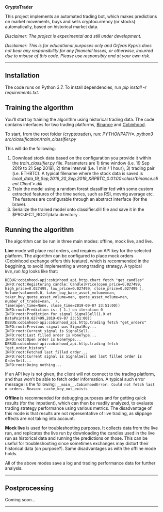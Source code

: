 **CryptoTrader**

This project implements an automated trading bot, which makes predictions on market movements, buys and sells cryptocurrency (or stocks) automatically, based on historical market data.

*Disclaimer: The project is experimental and still under development.*

*Disclaimer: This is for educational purposes only and Orfeas Kypris does not bear any responsibility for any financial losses, or otherwise,  incurred due to misuse of this code. Please use responsibly and at your own risk.*

---

## Installation

The code runs on Python 3.7. To install dependencies, run *pip install -r requirements.txt*.

## Training the algorithm

You’ll start by training the algorithm using historical trading data. The code contains interfaces for two trading platforms, [Binance](http://www.binance.com) and [Cobinhood](http://www.cobinhood.com). 

To start, from the root folder (cryptotrader), run:
*PYTHONPATH=. python3 src/classification/train_classifier.py*

This will do the following:

1. Download stock data based on the configuration you provide it within the *train_classifier.py* file. Parameters are 1) time window (i.e. 19 Sep 2019 to 21 Sep 2019), 2) time interval (i.e. 1 min / 1 hour), 3) trading pair (i.e. ETHBTC). A typical filename where the stock data is saved is *local_data_19_Sep,_2019_20_Sep,_2019_XRPBTC_0:01:00_<class_'binance.client.Client'>.dill*
2. Train the model using a random forest classifier fed with some custom extracted features of the time series, such as RSI, movnig average etc. The features are configurable through an abstract interface (for the brave).
3. Serialize the trained model onto classifier.dill file and save it in the $PROJECT_ROOT/data directory	.

## Running the algorithm

The algorithm can be run in three main modes: offline, mock live, and live. 

**Live** mode will place real orders, and requires an API key for the selected platform. The algorithm can be configured to place mock orders (Cobinhood exchange offers this feature), which is recommended in the beggining, to avoid implementing a wrong trading strategy. A typical *live_run.log* looks like that:

```
DEBUG:cobinhood-api:cobinhood_api.http.chart fetch "get_candles"
INFO:root:Registering candle: Candle(Price(open_price=0.027499, high_price=0.027499, low_price=0.027499, close_price=0.027499 ),
Volume(volume=0.0, taker_buy_base_asset_volume=nan, taker_buy_quote_asset_volume=nan, quote_asset_volume=nan, number_of_trades=nan,  ),
Time(open_time=None, close_time=2019-09-07 23:51:00))
INFO:root:Prediction is: [ 1.] on iteration 0
INFO:root:Prediction for signal SignalSell(1.0 at DataPoint(0.027499,2019-09-07 23:51:00))
DEBUG:cobinhood-api:cobinhood_api.http.trading fetch "get_orders"
INFO:root:Previous signal was SignalBuy...
INFO:root:Current signal is SignalSell...
INFO:root:Last filled order is NoneType...
INFO:root:Open order is NoneType...
DEBUG:cobinhood-api:cobinhood_api.http.trading fetch "get_order_history"
INFO:root:Fetched last filled order...
INFO:root:Current signal is SignalSell and last filled order is OrderSell...
INFO:root:Doing nothing...
```

If an API key is not given, the client will not connect to the trading platform, and thus won't be able to fetch order information. A typical such error message is the following:
`__main__.CobinhoodError: Could not fetch last n orders. Reason: cache_key_not_exists`

**Offline** is recommended for debugging purposes and for getting quick results (for the impatient), which can then be readily analyzed, to evaluate trading strategy performance using various metrics. The disadvantage of this mode is that results are not representative of live trading, as slippage effects are not taking into account.

**Mock live** is used for troubleshooting purposes. It collects data from the live run, and replicates the live run by downloading the candles used in the live run as historical data and running the predictions on those. This can be useful for troubleshooting since sometimes exchanges may distort their historical data (on purpose?). Same disadvantages as with the offline mode holds. 

All of the above modes save a log and trading performance data for further analysis.

---

## Postprocessing

Coming soon...

---

